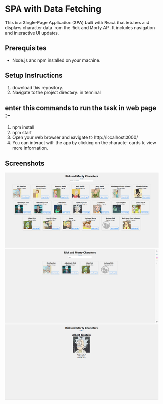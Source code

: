 # SPA with Data Fetching

This is a Single-Page Application (SPA) built with React that fetches and displays character data from the Rick and Morty API. It includes navigation and interactive UI updates.

## Prerequisites
- Node.js and npm installed on your machine.

## Setup Instructions
1. download this repository.
2. Navigate to the project directory: in terminal 

## enter this commands to run the task in web page :-
1. npm install
2. npm start 
3. Open your web browser and navigate to http://localhost:3000/
4. You can interact with the app by clicking on the character cards to view more information.

## Screenshots
![Desktop View with all characters ](screenshots/desktop1.png)
![Desktop View with search results ](screenshots/desktop2.png)
![Desktop View with character details ](screenshots/desktop3.png)








